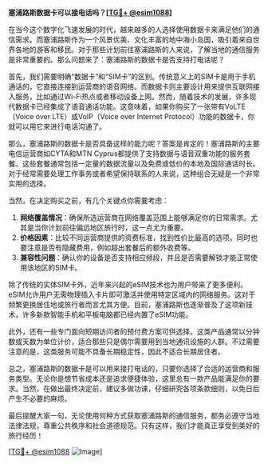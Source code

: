 **塞浦路斯数据卡可以接电话吗？[[TG💪+ @esim1088](https://t.me/s/esim1088)]**

在当今这个数字化飞速发展的时代，越来越多的人选择使用数据卡来满足他们的通信需求。而塞浦路斯作为一个风景优美、文化丰富的地中海小岛国，吸引着来自世界各地的游客和移民。对于那些计划前往塞浦路斯的人来说，了解当地的通信服务是非常重要的。那么问题来了：塞浦路斯的数据卡是否支持打电话呢？

首先，我们需要明确“数据卡”和“SIM卡”的区别。传统意义上的SIM卡是用于手机通话的，它直接连接到运营商的语音网络。而数据卡则主要设计用来提供互联网接入服务，比如通过Wi-Fi热点或者移动设备上网。然而，随着技术的发展，许多现代数据卡已经集成了语音通话功能。这意味着，如果你购买了一张带有VoLTE（Voice over LTE）或VoIP（Voice over Internet Protocol）功能的数据卡，你就可以用它来进行电话沟通了。

那么，塞浦路斯的数据卡是否具备这样的能力呢？答案是肯定的！塞浦路斯的主要电信运营商如CYTA和MTN Cyprus都提供了支持数据与语音双重功能的服务套餐。这些套餐通常包括一定量的数据流量以及免费或低价的本地及国际通话时长。对于经常需要处理工作事务或者希望保持联系的人来说，这种组合无疑是一个非常实用的选择。

当然，在决定购买之前，有几个关键点你需要考虑：

1. **网络覆盖情况**：确保所选运营商在网络覆盖范围上能够满足你的日常需求。尤其是当你计划前往偏远地区旅行时，这一点尤为重要。
2. **价格因素**：比较不同运营商提供的资费标准，找到性价比最高的选项。同时也要注意是否有隐藏费用，例如超出套餐后的额外收费等。
3. **兼容性问题**：确认你的设备是否支持相应频段，并且是否需要解锁才能正常使用该地区的SIM卡。

除了传统的实体SIM卡外，近年来兴起的eSIM技术也为用户带来了更多便利。eSIM允许用户无需物理插入卡片即可激活并使用特定区域内的网络服务。这对于频繁更换居住地或旅行者而言尤其方便。目前，塞浦路斯也逐渐普及了这项新技术，许多新款智能手机和平板电脑都已经内置了eSIM功能。

此外，还有一些专门面向短期访问者的预付费方案可供选择。这类产品通常以分钟数或天数为单位计价，适合那些只是偶尔需要用到当地通讯设施的人群。不过需要注意的是，这类服务可能不具备长期稳定性，因此不适合长期居住者。

总之，塞浦路斯的数据卡是可以用来接打电话的，只要你选择了合适的运营商和服务类型。无论你是想节省成本还是追求便捷体验，这里总有一款产品能满足你的要求。当然，在做出最终决定前，建议多做功课，仔细研究各项条款细则，以免日后产生不必要的麻烦。

最后提醒大家一句，无论使用何种方式获取塞浦路斯的通信服务，都务必遵守当地法律法规，尊重公共秩序和社会道德规范。只有这样，我们才能真正享受到美好的旅行经历！

[[TG💪+ @esim1088](https://t.me/s/esim1088) ![Image](https://i.postimg.cc/4NQfJmqS/Snipaste-2025-05-13-00-14-12.png)]